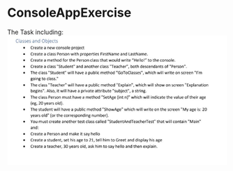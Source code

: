 # ConsoleAppExercise
The Task including:
![img](https://github.com/xufei1980/ConsoleAppExercise/blob/master/The%20task.JPG)
